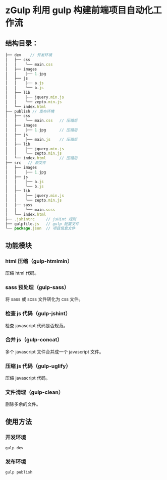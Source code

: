 # zGulp 利用 gulp 构建前端项目自动化工作流

## 结构目录： ##

```javascript
├── dev    // 开发环境
│   ├── css
│   │    └── main.css
│   ├── images
│   │    ├── 1.jpg
│   ├── js
│   │    ├── a.js
│   │    └── b.js
│   ├── lib
│   │    ├── jquery.min.js
│   │    └── zepto.min.js
│   └── index.html
├── publish	// 发布环境
│   ├── css
│   │    └── main.css	// 压缩后
│   ├── images
│   │    ├── 1.jpg		// 压缩后
│   ├── js
│   │    ├── main.js	// 压缩后
│   ├── lib
│   │    ├── jquery.min.js
│   │    └── zepto.min.js
│   └── index.html		// 压缩后
├── src	  // 源文件
│   ├── images
│   │    ├── 1.jpg
│   ├── js
│   │    ├── a.js
│   │    └── b.js
│   ├── lib
│   │    ├── jquery.min.js
│   │    └── zepto.min.js
│   ├── sass
│   │    └── main.scss
│   └── index.html
├── .jshintrc     // jsHint 规则
├── gulpfile.js   // gulp 配置文件
└── package.json  // 项目信息文件
```

## 功能模块 ##

### html 压缩（gulp-htmlmin） ###

压缩 html 代码。

### sass 预处理（gulp-sass） ###

将 sass 或 scss 文件转化为 css 文件。

### 检查 js 代码（gulp-jshint） ###

检查 javascript 代码是否规范。

### 合并 js（gulp-concat） ###

多个 javascript 文件合并成一个 javascript 文件。

### 压缩 js 代码（gulp-uglify） ###

压缩 javascript 代码。

### 文件清理（gulp-clean） ###

删除多余的文件。

## 使用方法 ##

### 开发环境 ###

    gulp dev

### 发布环境 ###

    gulp publish